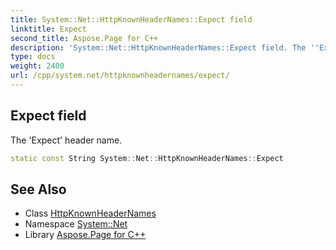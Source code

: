 ```yaml
---
title: System::Net::HttpKnownHeaderNames::Expect field
linktitle: Expect
second_title: Aspose.Page for C++
description: 'System::Net::HttpKnownHeaderNames::Expect field. The ''Expect'' header name in C++.'
type: docs
weight: 2400
url: /cpp/system.net/httpknownheadernames/expect/
---
```

## Expect field


The 'Expect' header name.

```cpp
static const String System::Net::HttpKnownHeaderNames::Expect
```

## See Also

* Class [HttpKnownHeaderNames](../)
* Namespace [System::Net](../../)
* Library [Aspose.Page for C++](../../../)
